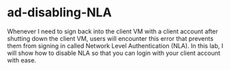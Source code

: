 # ad-disabling-NLA
Whenever I need to sign back into the client VM with a client account after shutting down the client VM, users will encounter this error that prevents them from signing in called Network Level Authentication (NLA). In this lab, I will show how to disable NLA so that you can login with your client account with ease. 
